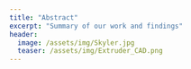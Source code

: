 ```yaml
---
title: "Abstract"
excerpt: "Summary of our work and findings"
header:
  image: /assets/img/Skyler.jpg
  teaser: /assets/img/Extruder_CAD.png
---
```


